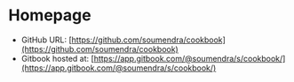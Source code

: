 # Homepage

* GitHub URL: [https://github.com/soumendra/cookbook](https://github.com/soumendra/cookbook)
* Gitbook hosted at: [https://app.gitbook.com/@soumendra/s/cookbook/](https://app.gitbook.com/@soumendra/s/cookbook/)

